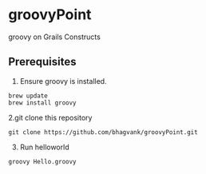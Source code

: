 # groovyPoint
groovy on Grails Constructs

## Prerequisites

1. Ensure groovy is installed.
```
brew update
brew install groovy
```

2.git clone this repository
```
git clone https://github.com/bhagvank/groovyPoint.git

```
3. Run helloworld
```
groovy Hello.groovy
```
